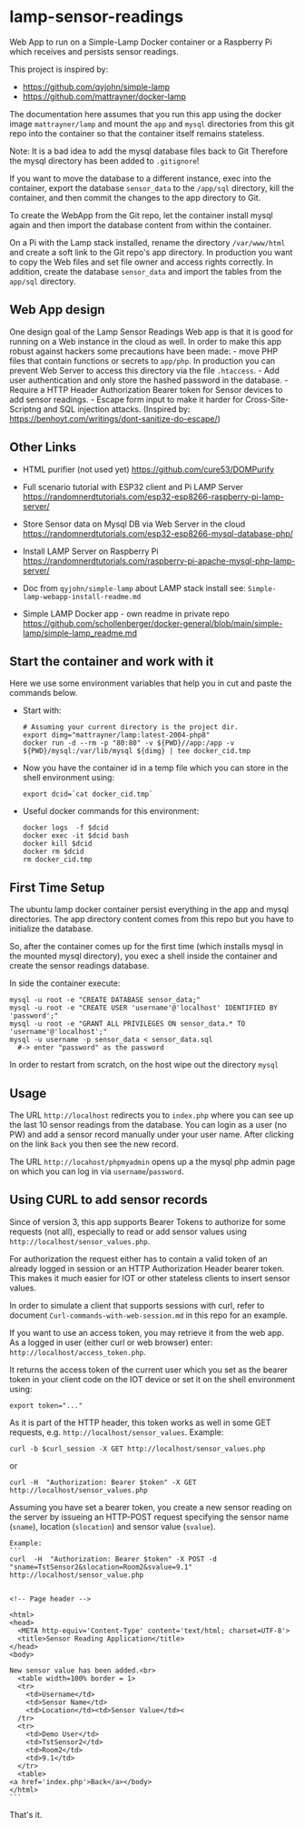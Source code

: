 # lamp-sensor-readings

  Web App to run on a Simple-Lamp Docker container or a Raspberry Pi which
  receives and persists sensor readings.

  This project is inspired by:

   - https://github.com/qyjohn/simple-lamp
   - https://github.com/mattrayner/docker-lamp

  The documentation here assumes that you run this app using the docker image
  `mattrayner/lamp` and mount the `app` and `mysql` directories from this
  git repo into the container so that the container itself remains stateless.

  Note: It is a bad idea to add the mysql database files back to Git
        Therefore the mysql directory has been added to `.gitignore`!

  If you want to move the database to a different instance, exec into
  the container, export the database `sensor_data` to the `/app/sql` directory,
  kill the container, and then commit the changes to the app directory to Git.

  To create the WebApp from the Git repo, let the container install mysql again
  and then import the database content from within the container.

  On a Pi with the Lamp stack installed, rename the directory `/var/www/html`
  and create a soft link to the Git repo's app directory.
  In production you want to copy the Web files and set file owner and access
  rights correctly. In addition, create the database `sensor_data` and import
  the tables from the `app/sql` directory.

## Web App design

  One design goal of the Lamp Sensor Readings Web app is that it is good for
  running on a Web instance in the cloud as well. In order to make this app
  robust against hackers some precautions have been made:
    - move PHP files that contain functions or secrets to `app/php`. In
      production you can prevent Web Server to access this directory via
      the file `.htaccess`.
    - Add user authentication and only store the hashed password in the
      database.
    - Require a HTTP Header Authorization Bearer token for Sensor devices to
      add sensor readings.
    - Escape form input to make it harder for Cross-Site-Scriptng and SQL
      injection attacks.
      (Inspired by: https://benhoyt.com/writings/dont-sanitize-do-escape/)   

## Other Links

  - HTML purifier (not used yet)
    https://github.com/cure53/DOMPurify

  - Full scenario tutorial with ESP32 client and Pi LAMP Server
    https://randomnerdtutorials.com/esp32-esp8266-raspberry-pi-lamp-server/

  - Store Sensor data on Mysql DB via Web Server in the cloud
    https://randomnerdtutorials.com/esp32-esp8266-mysql-database-php/

  - Install LAMP Server on Raspberry Pi
    https://randomnerdtutorials.com/raspberry-pi-apache-mysql-php-lamp-server/

  - Doc from `qyjohn/simple-lamp` about LAMP stack install see:
    `Simple-lamp-webapp-install-readme.md`

  - Simple LAMP Docker app - own readme in private repo
    https://github.com/schollenberger/docker-general/blob/main/simple-lamp/simple-lamp_readme.md


## Start the container and work with it

  Here we use some environment variables that help you in cut and paste
  the commands below.

  - Start with:
    ```
    # Assuming your current directory is the project dir.
    export dimg="mattrayner/lamp:latest-2004-php8"
    docker run -d --rm -p "80:80" -v ${PWD}//app:/app -v ${PWD}/mysql:/var/lib/mysql ${dimg} | tee docker_cid.tmp
    ```

  - Now you have the container id in a temp file which you can store in
    the shell environment using:
    ```
    export dcid=`cat docker_cid.tmp`
    ```

  - Useful docker commands for this environment:
    ```  
    docker logs  -f $dcid
    docker exec -it $dcid bash
    docker kill $dcid
    docker rm $dcid
    rm docker_cid.tmp
    ```

## First Time Setup

  The ubuntu lamp docker container persist everything in the app and mysql
  directories. The app directory content comes from this repo but you have to
  initialize the database.

  So, after the container comes up for the first time (which installs mysql in
  the mounted mysql directory), you exec a shell inside the container and create
  the sensor readings database.

  In side the container execute:
  ```
  mysql -u root -e "CREATE DATABASE sensor_data;"
  mysql -u root -e "CREATE USER 'username'@'localhost' IDENTIFIED BY 'password';"
  mysql -u root -e "GRANT ALL PRIVILEGES ON sensor_data.* TO 'username'@'localhost';"
  mysql -u username -p sensor_data < sensor_data.sql
    #-> enter "password" as the password
  ```
  In order to restart from scratch, on the host wipe out the directory `mysql`

## Usage

  The URL `http://localhost` redirects you to `index.php` where you can see up
  the last 10 sensor readings from the database.
  You can login as a user (no PW) and add a sensor record manually under your
  user name. After clicking on the link `Back` you then see the new record.

  The URL `http://locahost/phpmyadmin` opens up a the mysql php admin page
  on which you can log in via `username`/`password`.

## Using CURL to add sensor records

  Since of version 3, this app supports Bearer Tokens to authorize for some
  requests (not all), especially to read or add  sensor values using
  `http://localhost/sensor_values.php`.

  For authorization the request either has to contain a valid token of an
  already logged in session or an HTTP Authorization Header bearer token.
  This makes it much easier for IOT or other stateless clients to insert
  sensor values.

  In order to simulate a client that supports sessions with curl, refer to
  document   `Curl-commands-with-web-session.md` in this repo for an example.

  If you want to use an access token, you may retrieve it from the web app.
  As a logged in user (either curl or web browser) enter:
  `http://localhost/access_token.php`.

  It returns the access token of the current user which you set as the bearer
  token in your client code on the IOT device or set it on the shell
  environment using:
  ```
  export token="..."
  ```

  As it is part of the HTTP header, this token works as well in some GET
  requests, e.g. `http://localhost/sensor_values`. Example:
  ```
  curl -b $curl_session -X GET http://localhost/sensor_values.php
  ```
  or
  ```
  curl -H  "Authorization: Bearer $token" -X GET http://localhost/sensor_values.php
  ```

  Assuming you have set a  bearer token, you create a new sensor reading on
  the server by issueing an HTTP-POST request specifying the
  sensor name (`sname`), location (`slocation`) and sensor value (`svalue`).

    Example:
    ```
    curl  -H  "Authorization: Bearer $token" -X POST -d "sname=TstSensor2&slocation=Room2&svalue=9.1" http://localhost/sensor_value.php


    <!-- Page header -->

    <html>
    <head>
      <META http-equiv='Content-Type' content='text/html; charset=UTF-8'>
      <title>Sensor Reading Application</title>
    </head>
    <body>

    New sensor value has been added.<br>
      <table width=100% border = 1>
      <tr>
        <td>Username</td>
        <td>Sensor Name</td>
        <td>Location</td><td>Sensor Value</td><
      /tr>
      <tr>
        <td>Demo User</td>
        <td>TstSensor2</td>
        <td>Room2</td>
        <td>9.1</td>
      </tr>
      <table>
    <a href='index.php'>Back</a></body>
    </html>
    ```

  That's it.
